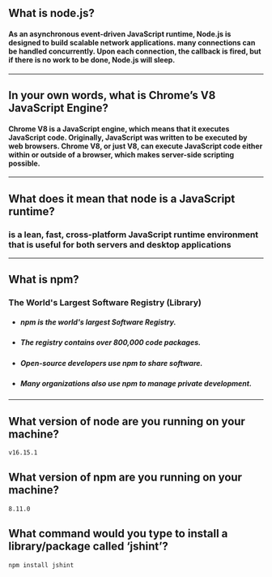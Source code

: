 ## What is node.js?

#### As an asynchronous event-driven JavaScript runtime, Node.js is designed to build scalable network applications. many connections can be handled concurrently. Upon each connection, the callback is fired, but if there is no work to be done, Node.js will sleep.
---

## In your own words, what is Chrome’s V8 JavaScript Engine?

#### Chrome V8 is a JavaScript engine, which means that it executes JavaScript code. Originally, JavaScript was written to be executed by web browsers. Chrome V8, or just V8, can execute JavaScript code either within or outside of a browser, which makes server-side scripting possible.

---

## What does it mean that node is a JavaScript runtime?

### is a lean, fast, cross-platform JavaScript runtime environment that is useful for both servers and desktop applications

---

## What is npm?

### The World's Largest Software Registry (Library)
- ##### npm is the world's largest Software Registry.

- ##### The registry contains over 800,000 code packages.

- ##### Open-source developers use npm to share software.

- ##### Many organizations also use npm to manage private development.
---

## What version of node are you running on your machine?
`v16.15.1`

## What version of npm are you running on your machine?
`8.11.0`
## What command would you type to install a library/package called ‘jshint’?

`npm install jshint`

